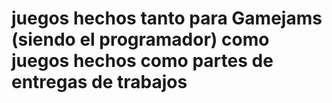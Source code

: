 # juegos hechos tanto para Gamejams (siendo el programador) como juegos hechos como partes de entregas de trabajos

